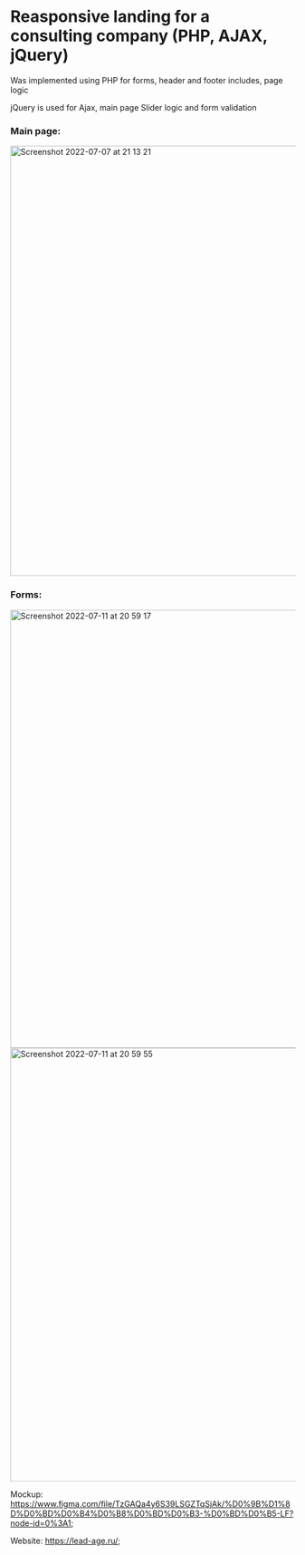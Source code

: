 # Reasponsive landing for a consulting company (PHP, AJAX, jQuery)

Was implemented using PHP for forms, header and footer includes, page logic

jQuery is used for Ajax, main page Slider logic and form validation

### Main page:
<img width="759" alt="Screenshot 2022-07-07 at 21 13 21" src="https://user-images.githubusercontent.com/88159970/177841304-0e22bde8-e544-48d6-bda6-a556d71d3d58.png">

### Forms:
<img width="773" alt="Screenshot 2022-07-11 at 20 59 17" src="https://user-images.githubusercontent.com/88159970/178328006-fc2c3b33-8ead-401d-a9c1-2aab2c13ab1d.png"> <img width="765" alt="Screenshot 2022-07-11 at 20 59 55" src="https://user-images.githubusercontent.com/88159970/178328115-b9fbfc84-6a16-415f-b6b4-cc627f28a918.png">


Mockup: https://www.figma.com/file/TzGAQa4y6S39LSGZTqSjAk/%D0%9B%D1%8D%D0%BD%D0%B4%D0%B8%D0%BD%D0%B3-%D0%BD%D0%B5-LF?node-id=0%3A1; 

Website: https://lead-age.ru/;
